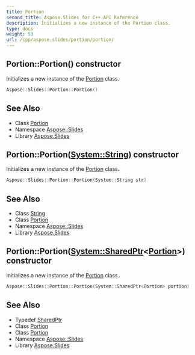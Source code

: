```yaml
---
title: Portion
second_title: Aspose.Slides for C++ API Reference
description: Initializes a new instance of the Portion class.
type: docs
weight: 53
url: /cpp/aspose.slides/portion/portion/
---
```

## Portion::Portion() constructor


Initializes a new instance of the [Portion](../) class.

```cpp
Aspose::Slides::Portion::Portion()
```

## See Also

* Class [Portion](../)
* Namespace [Aspose::Slides](../../)
* Library [Aspose.Slides](../../../)
## Portion::Portion([System::String](../../../system/string/)) constructor


Initializes a new instance of the [Portion](../) class.

```cpp
Aspose::Slides::Portion::Portion(System::String str)
```

## See Also

* Class [String](../../../system/string/)
* Class [Portion](../)
* Namespace [Aspose::Slides](../../)
* Library [Aspose.Slides](../../../)
## Portion::Portion([System::SharedPtr](../../../system/sharedptr/)\<[Portion](../)\>) constructor


Initializes a new instance of the [Portion](../) class.

```cpp
Aspose::Slides::Portion::Portion(System::SharedPtr<Portion> portion)
```

## See Also

* Typedef [SharedPtr](../../../system/sharedptr/)
* Class [Portion](../)
* Class [Portion](../)
* Namespace [Aspose::Slides](../../)
* Library [Aspose.Slides](../../../)
